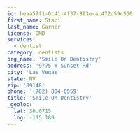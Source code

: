 ```yaml
---
id: beaa57f1-0c41-4f37-893e-ac472d59c560
first_name: Staci
last_name: Garner
license: DMD
services:
  - dentist
category: dentists
org_name: 'Smile On Dentistry'
address: '9775 W Sunset Rd'
city: 'Las Vegas'
state: NV
zip: '89148'
phone: '(702) 804-0559'
title: 'Smile On Dentistry'
_geoloc:
  lat: 36.0715
  lng: -115.189
---
```

